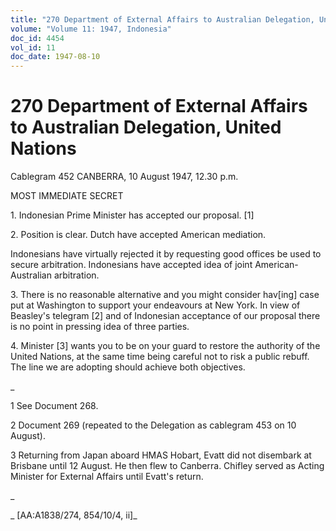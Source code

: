 ```yaml
---
title: "270 Department of External Affairs to Australian Delegation, United Nations"
volume: "Volume 11: 1947, Indonesia"
doc_id: 4454
vol_id: 11
doc_date: 1947-08-10
---
```


# 270 Department of External Affairs to Australian Delegation, United Nations

Cablegram 452 CANBERRA, 10 August 1947, 12.30 p.m.

MOST IMMEDIATE SECRET

1\. Indonesian Prime Minister has accepted our proposal. [1]

2\. Position is clear. Dutch have accepted American mediation.

Indonesians have virtually rejected it by requesting good offices be used to secure arbitration. Indonesians have accepted idea of joint American-Australian arbitration.

3\. There is no reasonable alternative and you might consider hav[ing] case put at Washington to support your endeavours at New York. In view of Beasley's telegram [2] and of Indonesian acceptance of our proposal there is no point in pressing idea of three parties.

4\. Minister [3] wants you to be on your guard to restore the authority of the United Nations, at the same time being careful not to risk a public rebuff. The line we are adopting should achieve both objectives.

_

1 See Document 268.

2 Document 269 (repeated to the Delegation as cablegram 453 on 10 August).

3 Returning from Japan aboard HMAS Hobart, Evatt did not disembark at Brisbane until 12 August. He then flew to Canberra. Chifley served as Acting Minister for External Affairs until Evatt's return.

_

_ [AA:A1838/274, 854/10/4, ii]_
